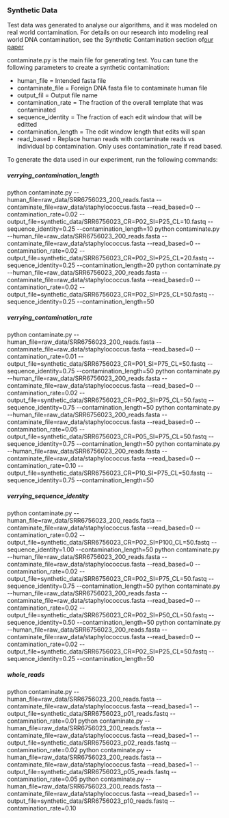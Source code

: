 
### Synthetic Data
Test data was generated to analyse our algorithms, and it was modeled on real world contamination. For details on our research into modeling real world DNA contamination, see the Synthetic Contamination section of[our paper](https://docs.google.com/document/d/1H0eskVyN2bw598BKahwPZZeatdrgg8UWtNJwoevdmlU/edit?usp=sharing)

contaminate.py is the main file for generating test. You can tune the following parameters to create a synthetic contamination:
 - human_file = Intended fasta file
 - contaminate_file = Foreign DNA fasta file to contaminate human file
 - output_fil = Output file name
 - contamination_rate = The fraction of the overall template that was contaminated
 - sequence_identity = The fraction of each edit window that will be editted
 - contamination_length = The edit window length that edits will span
 - read_based = Replace human reads with contaminate reads vs individual bp contamination. Only uses contamination_rate if read based.



To generate the data used in our experiment, run the following commands:


##### verrying_contamination_length

python contaminate.py --human_file=raw_data/SRR6756023_200_reads.fasta --contaminate_file=raw_data/staphylococcus.fasta  --read_based=0 --contamination_rate=0.02 --output_file=synthetic_data/SRR6756023_CR=P02_SI=P25_CL=10.fastq --sequence_identity=0.25 --contamination_length=10
python contaminate.py --human_file=raw_data/SRR6756023_200_reads.fasta --contaminate_file=raw_data/staphylococcus.fasta  --read_based=0 --contamination_rate=0.02 --output_file=synthetic_data/SRR6756023_CR=P02_SI=P25_CL=20.fastq --sequence_identity=0.25 --contamination_length=20
python contaminate.py --human_file=raw_data/SRR6756023_200_reads.fasta --contaminate_file=raw_data/staphylococcus.fasta  --read_based=0 --contamination_rate=0.02 --output_file=synthetic_data/SRR6756023_CR=P02_SI=P25_CL=50.fastq --sequence_identity=0.25 --contamination_length=50


##### verrying_contamination_rate

python contaminate.py --human_file=raw_data/SRR6756023_200_reads.fasta --contaminate_file=raw_data/staphylococcus.fasta  --read_based=0 --contamination_rate=0.01 --output_file=synthetic_data/SRR6756023_CR=P01_SI=P75_CL=50.fastq --sequence_identity=0.75 --contamination_length=50
python contaminate.py --human_file=raw_data/SRR6756023_200_reads.fasta --contaminate_file=raw_data/staphylococcus.fasta  --read_based=0 --contamination_rate=0.02 --output_file=synthetic_data/SRR6756023_CR=P02_SI=P75_CL=50.fastq --sequence_identity=0.75 --contamination_length=50
python contaminate.py --human_file=raw_data/SRR6756023_200_reads.fasta --contaminate_file=raw_data/staphylococcus.fasta  --read_based=0 --contamination_rate=0.05 --output_file=synthetic_data/SRR6756023_CR=P05_SI=P75_CL=50.fastq --sequence_identity=0.75 --contamination_length=50
python contaminate.py --human_file=raw_data/SRR6756023_200_reads.fasta --contaminate_file=raw_data/staphylococcus.fasta  --read_based=0 --contamination_rate=0.10 --output_file=synthetic_data/SRR6756023_CR=P10_SI=P75_CL=50.fastq --sequence_identity=0.75 --contamination_length=50


##### verrying_sequence_identity

python contaminate.py --human_file=raw_data/SRR6756023_200_reads.fasta --contaminate_file=raw_data/staphylococcus.fasta  --read_based=0 --contamination_rate=0.02 --output_file=synthetic_data/SRR6756023_CR=P02_SI=P100_CL=50.fastq --sequence_identity=1.00 --contamination_length=50
python contaminate.py --human_file=raw_data/SRR6756023_200_reads.fasta --contaminate_file=raw_data/staphylococcus.fasta  --read_based=0 --contamination_rate=0.02 --output_file=synthetic_data/SRR6756023_CR=P02_SI=P75_CL=50.fastq --sequence_identity=0.75 --contamination_length=50
python contaminate.py --human_file=raw_data/SRR6756023_200_reads.fasta --contaminate_file=raw_data/staphylococcus.fasta  --read_based=0 --contamination_rate=0.02 --output_file=synthetic_data/SRR6756023_CR=P02_SI=P50_CL=50.fastq --sequence_identity=0.50 --contamination_length=50
python contaminate.py --human_file=raw_data/SRR6756023_200_reads.fasta --contaminate_file=raw_data/staphylococcus.fasta  --read_based=0 --contamination_rate=0.02 --output_file=synthetic_data/SRR6756023_CR=P02_SI=P25_CL=50.fastq --sequence_identity=0.25 --contamination_length=50


##### whole_reads

python contaminate.py --human_file=raw_data/SRR6756023_200_reads.fasta --contaminate_file=raw_data/staphylococcus.fasta  --read_based=1 --output_file=synthetic_data/SRR6756023_p01_reads.fastq --contamination_rate=0.01
python contaminate.py --human_file=raw_data/SRR6756023_200_reads.fasta --contaminate_file=raw_data/staphylococcus.fasta  --read_based=1 --output_file=synthetic_data/SRR6756023_p02_reads.fastq --contamination_rate=0.02
python contaminate.py --human_file=raw_data/SRR6756023_200_reads.fasta --contaminate_file=raw_data/staphylococcus.fasta  --read_based=1 --output_file=synthetic_data/SRR6756023_p05_reads.fastq --contamination_rate=0.05
python contaminate.py --human_file=raw_data/SRR6756023_200_reads.fasta --contaminate_file=raw_data/staphylococcus.fasta  --read_based=1 --output_file=synthetic_data/SRR6756023_p10_reads.fastq --contamination_rate=0.10
